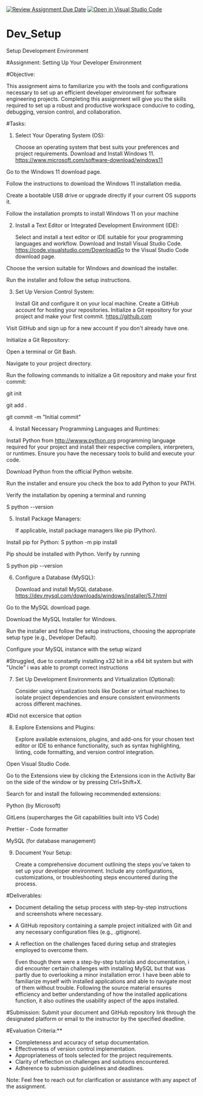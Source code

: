 [![Review Assignment Due Date](https://classroom.github.com/assets/deadline-readme-button-22041afd0340ce965d47ae6ef1cefeee28c7c493a6346c4f15d667ab976d596c.svg)](https://classroom.github.com/a/vbnbTt5m)
[![Open in Visual Studio Code](https://classroom.github.com/assets/open-in-vscode-2e0aaae1b6195c2367325f4f02e2d04e9abb55f0b24a779b69b11b9e10269abc.svg)](https://classroom.github.com/online_ide?assignment_repo_id=15276337&assignment_repo_type=AssignmentRepo)
# Dev_Setup
Setup Development Environment 

  

#Assignment: Setting Up Your Developer Environment 

  

#Objective: 

This assignment aims to familiarize you with the tools and configurations necessary to set up an efficient developer environment for software engineering projects. Completing this assignment will give you the skills required to set up a robust and productive workspace conducive to coding, debugging, version control, and collaboration. 

  

#Tasks: 

  

1. Select Your Operating System (OS): 

   Choose an operating system that best suits your preferences and project requirements. Download and Install Windows 11. https://www.microsoft.com/software-download/windows11 

Go to the Windows 11 download page. 

Follow the instructions to download the Windows 11 installation media. 

Create a bootable USB drive or upgrade directly if your current OS supports it. 

Follow the installation prompts to install Windows 11 on your machine 

2. Install a Text Editor or Integrated Development Environment (IDE): 

   Select and install a text editor or IDE suitable for your programming languages and workflow. Download and Install Visual Studio Code. https://code.visualstudio.com/DownloadGo to the Visual Studio Code download page. 

Choose the version suitable for Windows and download the installer. 

Run the installer and follow the setup instructions. 

  

3. Set Up Version Control System: 

   Install Git and configure it on your local machine. Create a GitHub account for hosting your repositories. Initialize a Git repository for your project and make your first commit. https://github.com 

Visit GitHub and sign up for a new account if you don't already have one. 

Initialize a Git Repository: 

  

Open a terminal or Git Bash. 

Navigate to your project directory. 

Run the following commands to initialize a Git repository and make your first commit: 

  

git init  

git add .  

git commit -m "Initial commit" 

 

4. Install Necessary Programming Languages and Runtimes: 

  Install Python from http://wwww.python.org programming language required for your project and install their respective compilers, interpreters, or runtimes. Ensure you have the necessary tools to build and execute your code. 

Download Python from the official Python website. 

Run the installer and ensure you check the box to add Python to your PATH. 

Verify the installation by opening a terminal and running 

 S python --version 

5. Install Package Managers: 

   If applicable, install package managers like pip (Python). 

Install pip for Python: S python -m pip install 

Pip should be installed with Python. Verify by running 

S python pip --version 

  

6. Configure a Database (MySQL): 

   Download and install MySQL database. https://dev.mysql.com/downloads/windows/installer/5.7.html 

Go to the MySQL download page. 

Download the MySQL Installer for Windows. 

Run the installer and follow the setup instructions, choosing the appropriate setup type (e.g., Developer Default). 

Configure your MySQL instance with the setup wizard 

#Struggled, due to constantly installing x32 bit in a x64 bit system but with "Uncle" i was able to prompt correct instructions 

  

7. Set Up Development Environments and Virtualization (Optional): 

   Consider using virtualization tools like Docker or virtual machines to isolate project dependencies and ensure consistent environments across different machines. 

#Did not excersice that option  

8. Explore Extensions and Plugins: 

   Explore available extensions, plugins, and add-ons for your chosen text editor or IDE to enhance functionality, such as syntax highlighting, linting, code formatting, and version control integration. 

Open Visual Studio Code. 

Go to the Extensions view by clicking the Extensions icon in the Activity Bar on the side of the window or by pressing Ctrl+Shift+X. 

Search for and install the following recommended extensions: 

Python (by Microsoft) 

GitLens (supercharges the Git capabilities built into VS Code) 

Prettier - Code formatter 

MySQL (for database management) 

  

9. Document Your Setup: 

    Create a comprehensive document outlining the steps you've taken to set up your developer environment. Include any configurations, customizations, or troubleshooting steps encountered during the process.  

  

#Deliverables: 

- Document detailing the setup process with step-by-step instructions and screenshots where necessary. 

- A GitHub repository containing a sample project initialized with Git and any necessary configuration files (e.g., .gitignore). 

- A reflection on the challenges faced during setup and strategies employed to overcome them.  

  Even though there were a step-by-step tutorials and documentation, i did encounter certain challenges with installing MySQL but that was partly due to overlooking a minor installation error.  I have been able to familiarize myself with installed applications and able to navigate most of them without trouble. Following the source material ensures efficiency and better understanding of how the installed applications function, it also outlines the usability aspect of the apps installed. 


#Submission:
Submit your document and GitHub repository link through the designated platform or email to the instructor by the specified deadline.

#Evaluation Criteria:**
- Completeness and accuracy of setup documentation.
- Effectiveness of version control implementation.
- Appropriateness of tools selected for the project requirements.
- Clarity of reflection on challenges and solutions encountered.
- Adherence to submission guidelines and deadlines.

Note: Feel free to reach out for clarification or assistance with any aspect of the assignment.
